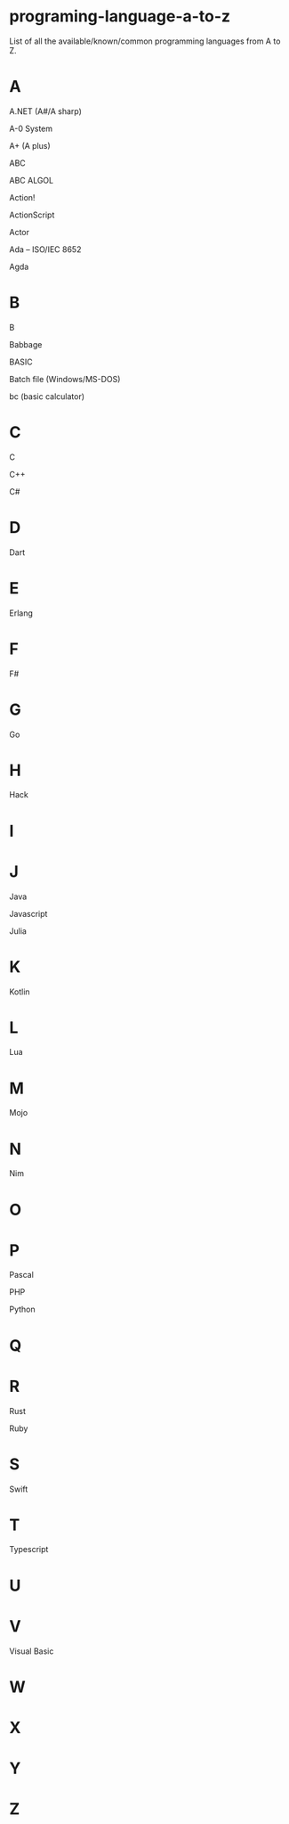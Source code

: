 # programing-language-a-to-z
List of all the available/known/common programming languages from A to Z.
# A
A.NET (A#/A sharp)

A-0 System

A+ (A plus)

ABC

ABC ALGOL

Action!

ActionScript

Actor

Ada – ISO/IEC 8652

Agda

# B
B

Babbage

BASIC

Batch file (Windows/MS-DOS)

bc (basic calculator)

# C 
C

C++

C#

# D
Dart

# E
Erlang

# F
F#

# G 
Go

# H
Hack 

# I 

# J 
Java

Javascript 

Julia

# K 
Kotlin 

# L
Lua

# M
Mojo 

# N 
Nim 

# O 


# P 
Pascal

PHP

Python 

# Q 

# R 
Rust

Ruby 

# S

Swift 

# T 
Typescript 

# U 

# V 
Visual Basic 

# W


# X 


# Y
 

# Z 

